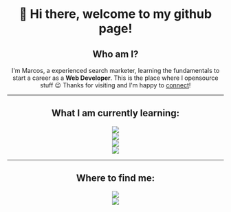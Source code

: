 <h1 align="center">👋 Hi there, welcome to my github page!</h1>

<h2 align="center">Who am I?</h2>

<p align="center">
I'm Marcos, a experienced search marketer, learning the fundamentals to start a career as a <b>Web Developer</b>. This is the place where I opensource stuff 😉 Thanks for visiting and I'm happy to <a href="https://www.linkedin.com/in/marcos-de-barros">connect</a>!
</p>

---

<h2 align="center">What I am currently learning:</h2>

<p align="center">
  <img src="https://img.shields.io/badge/html5%20-%23e34f26.svg?&style=for-the-badge&logo=html5&logoColor=white"/><br>
  <img src="https://img.shields.io/badge/CSS3-1572B6?&style=for-the-badge&logo=css3&logoColor=white"/><br>
  <img src="https://img.shields.io/badge/JavaScript-F7DF1E?style=for-the-badge&logo=javascript&logoColor=black"/><br>
  <img src="https://img.shields.io/badge/React-20232A?style=for-the-badge&logo=react&logoColor=61DAFB" />
</p>

---

<h2 align="center">Where to find me:</h2>

<p align="center">
<a href="https://www.linkedin.com/in/marcos-de-barros/"><img src="https://img.shields.io/badge/linkedin-%230077B5.svg?&style=for-the-badge&logo=linkedin&logoColor=white" /></a><br>
  <a href="mailto:marcos.debarrosvioque@gmail.com"><img src="https://img.shields.io/badge/gmail-%23D14836.svg?&style=for-the-badge&logo=gmail&logoColor=white" /></a>
</p>
